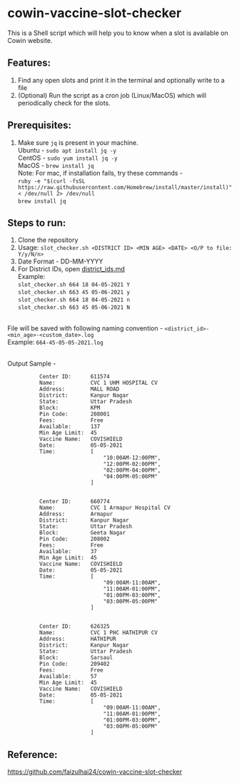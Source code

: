 # cowin-vaccine-slot-checker
This is a Shell script which will help you to know when a slot is available on Cowin website.

## Features:
1. Find any open slots and print it in the terminal and optionally write to a file
2. (Optional) Run the script as a cron job (Linux/MacOS) which will periodically check for the slots.

## Prerequisites:
1. Make sure ```jq``` is present in your machine.
<br />Ubuntu - ```sudo apt install jq -y```
<br />CentOS - ```sudo yum install jq -y```
<br />MacOS - ```brew install jq```
<br />Note: For mac, if installation fails, try these commands -
<br />```ruby -e "$(curl -fsSL https://raw.githubusercontent.com/Homebrew/install/master/install)" < /dev/null 2> /dev/null```
<br />```brew install jq```

## Steps to run:
1. Clone the repository
2. Usage: ```slot_checker.sh <DISTRICT ID> <MIN AGE> <DATE> <O/P to file: Y/y/N/n>```
3. Date Format - DD-MM-YYYY
4. For District IDs, open [district_ids.md](https://github.com/hiakki/covid_helper/blob/master/district_lists.md)
<br />Example: 
<br />```slot_checker.sh 664 18 04-05-2021 Y```
<br />```slot_checker.sh 663 45 05-06-2021 y```
<br />```slot_checker.sh 664 18 04-05-2021 n```
<br />```slot_checker.sh 663 45 05-06-2021 N```

<br />File will be saved with following naming convention - ```<district_id>-<min_age>-<custom_date>.log```
<br />Example: ```664-45-05-05-2021.log```

<br />Output Sample -

```
          Center ID:      611574
          Name:           CVC 1 UHM HOSPITAL CV
          Address:        MALL ROAD
          District:       Kanpur Nagar
          State:          Uttar Pradesh
          Block:          KPM
          Pin Code:       208001
          Fees:           Free
          Available:      137
          Min Age Limit:  45
          Vaccine Name:   COVISHIELD
          Date:           05-05-2021
          Time:           [
                              "10:00AM-12:00PM",
                              "12:00PM-02:00PM",
                              "02:00PM-04:00PM",
                              "04:00PM-05:00PM"
                          ]


          Center ID:      660774
          Name:           CVC 1 Armapur Hospital CV
          Address:        Armapur
          District:       Kanpur Nagar
          State:          Uttar Pradesh
          Block:          Geeta Nagar
          Pin Code:       208002
          Fees:           Free
          Available:      37
          Min Age Limit:  45
          Vaccine Name:   COVISHIELD
          Date:           05-05-2021
          Time:           [
                              "09:00AM-11:00AM",
                              "11:00AM-01:00PM",
                              "01:00PM-03:00PM",
                              "03:00PM-05:00PM"
                          ]


          Center ID:      626325
          Name:           CVC 1 PHC HATHIPUR CV
          Address:        HATHIPUR
          District:       Kanpur Nagar
          State:          Uttar Pradesh
          Block:          Sarsaul
          Pin Code:       209402
          Fees:           Free
          Available:      57
          Min Age Limit:  45
          Vaccine Name:   COVISHIELD
          Date:           05-05-2021
          Time:           [
                              "09:00AM-11:00AM",
                              "11:00AM-01:00PM",
                              "01:00PM-03:00PM",
                              "03:00PM-05:00PM"
                          ]
```

## Reference:
https://github.com/faizulhai24/cowin-vaccine-slot-checker
